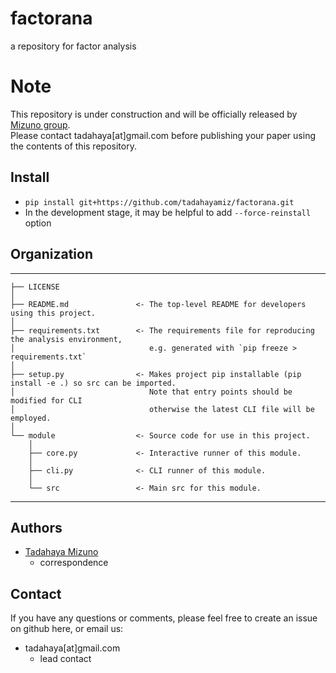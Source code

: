 # factorana
a repository for factor analysis  

# Note
This repository is under construction and will be officially released by [Mizuno group](https://github.com/mizuno-group).  
Please contact tadahaya[at]gmail.com before publishing your paper using the contents of this repository.  

## Install
- ``` pip install git+https://github.com/tadahayamiz/factorana.git ```  
- In the development stage, it may be helpful to add ``` --force-reinstall ``` option  

## Organization
------------  

    ├── LICENSE  
    │
    ├── README.md               <- The top-level README for developers using this project.  
    │
    ├── requirements.txt        <- The requirements file for reproducing the analysis environment, 
    │                              e.g. generated with `pip freeze > requirements.txt`
    │
    ├── setup.py                <- Makes project pip installable (pip install -e .) so src can be imported.
    │                              Note that entry points should be modified for CLI
    │                              otherwise the latest CLI file will be employed.
    │
    └── module                  <- Source code for use in this project.
        │
        ├── core.py             <- Interactive runner of this module.
        │
        ├── cli.py              <- CLI runner of this module.
        │  
        └── src                 <- Main src for this module.

------------

## Authors
- [Tadahaya Mizuno](https://github.com/tadahayamiz)  
    - correspondence  

## Contact
If you have any questions or comments, please feel free to create an issue on github here, or email us:  
- tadahaya[at]gmail.com  
    - lead contact  
